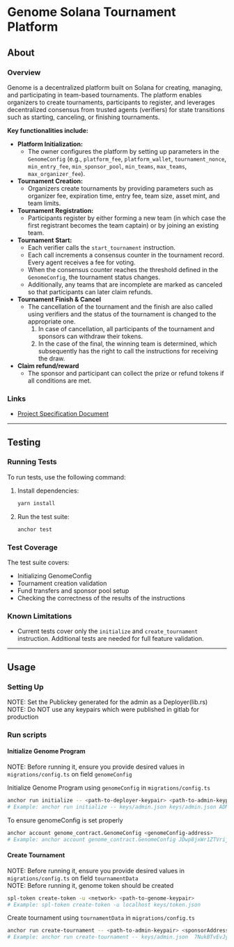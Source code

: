 # Genome Solana Tournament Platform

## About

### Overview

Genome is a decentralized platform built on Solana for creating, managing, and participating in team-based tournaments. The platform enables organizers to create tournaments, participants to register, and leverages decentralized consensus from trusted agents (verifiers) for state transitions such as starting, canceling, or finishing tournaments.

**Key functionalities include:**

- **Platform Initialization:**  
  - The owner configures the platform by setting up parameters in the `GenomeConfig` (e.g., `platform_fee`, `platform_wallet`, `tournament_nonce`, `min_entry_fee`, `min_sponsor_pool`, `min_teams`, `max_teams`, `max_organizer_fee`).
- **Tournament Creation:**  
  - Organizers create tournaments by providing parameters such as organizer fee, expiration time, entry fee, team size, asset mint, and team limits.
- **Tournament Registration:**  
  - Participants register by either forming a new team (in which case the first registrant becomes the team captain) or by joining an existing team.
- **Tournament Start:**  
  - Each verifier calls the `start_tournament` instruction.  
  - Each call increments a consensus counter in the tournament record. Every agent receives a fee for voting.
  - When the consensus counter reaches the threshold defined in the `GenomeConfig`, the tournament status changes.
  - Additionally, any teams that are incomplete are marked as canceled so that participants can later claim refunds.
- **Tournament Finish & Cancel**  
  - The cancellation of the tournament and the finish are also called using verifiers and the status of the tournament is changed to the appropriate one.
    1. In case of cancellation, all participants of the tournament and sponsors can withdraw their tokens.
    2. In the case of the final, the winning team is determined, which subsequently has the right to call the instructions for receiving the draw.
- **Claim refund/reward**
  - The sponsor and participant can collect the prize or refund tokens if all conditions are met.

### Links

- [Project Specification Document](https://entangle.atlassian.net/wiki/spaces/ENTN/pages/264339472/Team+tournament+single+chain)

---

## Testing

### Running Tests

To run tests, use the following command:

1. Install dependencies:

    ```sh
    yarn install
    ```

2. Run the test suite:

    ```sh
    anchor test
    ```

### Test Coverage

The test suite covers:

- Initializing GenomeConfig
- Tournament creation validation
- Fund transfers and sponsor pool setup
- Checking the correctness of the results of the instructions

### Known Limitations

- Current tests cover only the `initialize` and `create_tournament` instruction. Additional tests are needed for full feature validation.

---

## Usage

### Setting Up

NOTE: Set the Publickey generated for the admin as a Deployer(lib.rs)
NOTE: Do NOT use any keypairs which were published in gitlab for production

### Run scripts

#### Initialize Genome Program

NOTE: Before running it, ensure you provide desired values in `migrations/config.ts` on field `genomeConfig`

Initialize Genome Program using `genomeConfig` in `migrations/config.ts`
```sh
anchor run initialize -- <path-to-deployer-keypair> <path-to-admin-keypair> <plaftormWallet>
# Example: anchor run initialize -- keys/admin.json keys/admin.json ADMimZiEmRJczgEvYqGQXoMsYJd2vXpeqJxyGDJh5J4
```

To ensure genomeConfig is set properly
```sh
anchor account genome_contract.GenomeConfig <genomeConfig-address>
# Example: anchor account genome_contract.GenomeConfig JDwp8jxWr1ZTVrij5tRevrcgnfnPF8ZcmYgAYBch7UYb
```

#### Create Tournament

NOTE: Before running it, ensure you provide desired values in `migrations/config.ts` on field `tournamentData` <br>
NOTE: Before running it, genome token should be created
```sh
spl-token create-token -u <network> <path-to-genome-keypair>
# Example: spl-token create-token -u localhost keys/token.json
```

Create tournament using `tournamentData` in `migrations/config.ts`
```sh
anchor run create-tournament -- <path-to-admin-keypair> <sponsorAddress> <mintAddress>
# Example: anchor run create-tournament -- keys/admin.json  7NukBTvEvJytba1bjBfTUqeijevxQMkRsmbse894WZMS 6F7Tn3YPcArLG6G2FoKGtkPYrwrQqdJeA7SQ3i5Uy1py
```